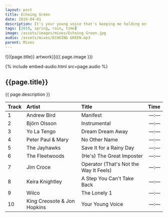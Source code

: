 ```yaml
---
layout: post
title: Echoing Green
date: 2019-04-01
description: It's your young voice that's keeping me holding on
tags: [2019, spring, rain, time]
image: /assets/images/mixes/Echoing Green.jpg
audio: /assets/mixes/ECHOING GREEN.mp3
parent: Mixes
---
```


![{{page.title}} artwork}]({{ page.image }})

{% include embed-audio.html src=page.audio %}

## {{page.title}}
{{ page.description }}

| Track | Artist                      | Title                                          |   Time |
|:------|:----------------------------|:-----------------------------------------------|-------:|
| 1     | Andrew Bird                 | Manifest                                       |  —:—   |
| 2     | Björn Olsson                | Instrumental                                   |  —:—   |
| 3     | Yo La Tengo                 | Dream Dream Away                               |  —:—   |
| 4     | Peter Paul & Mary           | No Other Name                                  |  —:—   |
| 5     | The Jayhawks                | Save It for a Rainy Day                        |  —:—   |
| 6     | The Fleetwoods              | (He's) The Great Imposter                      |  —:—   |
| 7     | Jim Croce                   | Operator (That's Not the Way It Feels)         |  —:—   |
| 8     | Keira Knightley             | A Step You Can't Take Back                     |  —:—   |
| 9     | Wilco                       | The Lonely 1                                   |  —:—   |
| 10    | King Creosote & Jon Hopkins | Your Young Voice                               |  —:—   |

